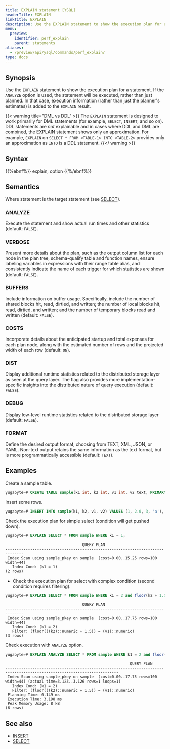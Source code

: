 ```yaml
---
title: EXPLAIN statement [YSQL]
headerTitle: EXPLAIN
linkTitle: EXPLAIN
description: Use the EXPLAIN statement to show the execution plan for an statement. If the ANALYZE option is used, the statement will be executed, rather than just planned.
menu:
  preview:
    identifier: perf_explain
    parent: statements
aliases:
  - /preview/api/ysql/commands/perf_explain/
type: docs
---
```


## Synopsis

Use the `EXPLAIN` statement to show the execution plan for a statement. If the `ANALYZE` option is used, the statement will be executed, rather than just planned. In that case, execution information (rather than just the planner's estimates) is added to the `EXPLAIN` result.

{{< warning title="DML vs DDL" >}}
The `EXPLAIN` statement is designed to work primarily for DML statements (for example, `SELECT`, `INSERT`, and so on). DDL statements are _not_ explainable and in cases where DDL and DML are combined, the EXPLAIN statement shows only an approximation. For example, `EXPLAIN` on `SELECT * FROM <TABLE-1> INTO <TABLE-2>` provides only an approximation as `INTO` is a DDL statement.
{{</ warning >}}

## Syntax

{{%ebnf%}}
  explain,
  option
{{%/ebnf%}}

## Semantics

Where statement is the target statement (see [SELECT](../dml_select/)).

### ANALYZE

Execute the statement and show actual run times and other statistics (default: `FALSE`).

### VERBOSE

Present more details about the plan, such as the output column list for each node in the plan tree, schema-qualify table and function names, ensure labeling variables in expressions with their range table alias, and consistently indicate the name of each trigger for which statistics are shown (default: `FALSE`).

### BUFFERS

Include information on buffer usage. Specifically, include the number of shared blocks hit, read, dirtied, and written; the number of local blocks hit, read, dirtied, and written; and the number of temporary blocks read and written (default: `FALSE`).

### COSTS

Incorporate details about the anticipated startup and total expenses for each plan node, along with the estimated number of rows and the projected width of each row (default: `ON`).

### DIST

Display additional runtime statistics related to the distributed storage layer as seen at the query layer. The flag also provides more implementation-specific insights into the distributed nature of query execution (default: `FALSE`).

### DEBUG

Display low-level runtime statistics related to the distributed storage layer (default: `FALSE`).

### FORMAT

Define the desired output format, choosing from TEXT, XML, JSON, or YAML. Non-text output retains the same information as the text format, but is more programmatically accessible (default: `TEXT`).

## Examples

Create a sample table.

```sql
yugabyte=# CREATE TABLE sample(k1 int, k2 int, v1 int, v2 text, PRIMARY KEY (k1, k2));
```

Insert some rows.

```sql
yugabyte=# INSERT INTO sample(k1, k2, v1, v2) VALUES (1, 2.0, 3, 'a'), (2, 3.0, 4, 'b'), (3, 4.0, 5, 'c');
```

Check the execution plan for simple select (condition will get pushed down).

```sql
yugabyte=# EXPLAIN SELECT * FROM sample WHERE k1 = 1;
```

```output
                                  QUERY PLAN
------------------------------------------------------------------------------
 Index Scan using sample_pkey on sample  (cost=0.00..15.25 rows=100 width=44)
   Index Cond: (k1 = 1)
(2 rows)
```

- Check the execution plan for select with complex condition (second condition requires filtering).

```sql
yugabyte=# EXPLAIN SELECT * FROM sample WHERE k1 = 2 and floor(k2 + 1.5) = v1;
```

```output
                                  QUERY PLAN
------------------------------------------------------------------------------
 Index Scan using sample_pkey on sample  (cost=0.00..17.75 rows=100 width=44)
   Index Cond: (k1 = 2)
   Filter: (floor(((k2)::numeric + 1.5)) = (v1)::numeric)
(3 rows)
```

Check execution with `ANALYZE` option.

```sql
yugabyte=# EXPLAIN ANALYZE SELECT * FROM sample WHERE k1 = 2 and floor(k2 + 1.5) = v1;
```

```output
                                                       QUERY PLAN
------------------------------------------------------------------------------------------------------------------------
 Index Scan using sample_pkey on sample  (cost=0.00..17.75 rows=100 width=44) (actual time=3.123..3.126 rows=1 loops=1)
   Index Cond: (k1 = 2)
   Filter: (floor(((k2)::numeric + 1.5)) = (v1)::numeric)
 Planning Time: 0.149 ms
 Execution Time: 3.198 ms
 Peak Memory Usage: 8 kB
(6 rows)
```

## See also

- [INSERT](../dml_insert/)
- [SELECT](../dml_select/)
